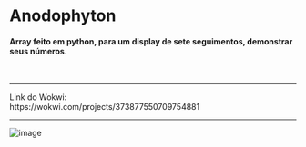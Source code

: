 <h1> Anodophyton </h1>
<h4>Array feito em python, para um display de sete seguimentos, demonstrar seus números.</h4>
<br>
<hr>
Link do Wokwi: <br>
https://wokwi.com/projects/373877550709754881
<hr>

![image](https://github.com/stevammm/Anodophyton/assets/129697376/0baa03e6-579d-4a99-b53a-baab53d68ea9)
